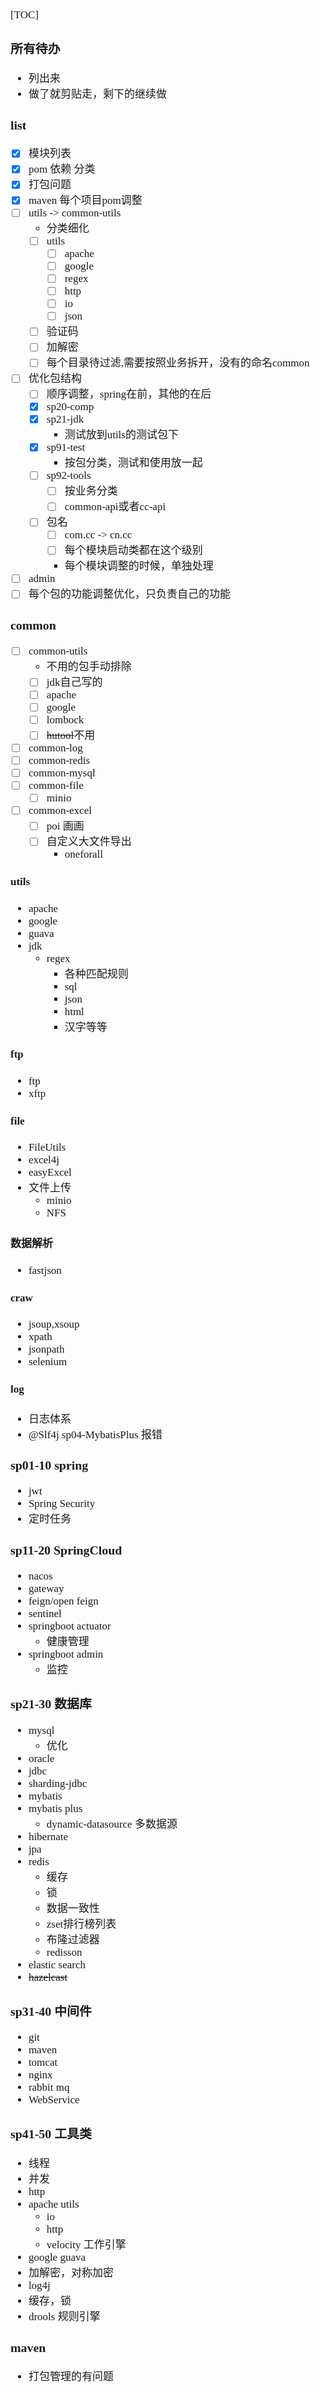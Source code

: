 <span  style="font-family: Simsun,serif; font-size: 17px; ">

[TOC]

### 所有待办

- 列出来
- 做了就剪贴走，剩下的继续做

### list

- [x] 模块列表
- [x] pom 依赖 分类
- [x] 打包问题
- [x] maven 每个项目pom调整
- [ ] utils -> common-utils
    - 分类细化
    - [ ] utils
        - [ ] apache
        - [ ] google
        - [ ] regex
        - [ ] http
        - [ ] io
        - [ ] json
    - [ ] 验证码
    - [ ] 加解密
    - [ ] 每个目录待过滤,需要按照业务拆开，没有的命名common
- [ ] 优化包结构
    - [ ] 顺序调整，spring在前，其他的在后
    - [x] sp20-comp
    - [x] sp21-jdk
        - 测试放到utils的测试包下
    - [x] sp91-test
        - 按包分类，测试和使用放一起
    - [ ] sp92-tools
        - [ ] 按业务分类
        - [ ] common-api或者cc-api
    - [ ] 包名
        - [ ] com.cc -> cn.cc
        - [ ] 每个模块启动类都在这个级别
        - 每个模块调整的时候，单独处理
- [ ] admin
- [ ] 每个包的功能调整优化，只负责自己的功能

### common

- [ ] common-utils
    - 不用的包手动排除
    - [ ] jdk自己写的
    - [ ] apache
    - [ ] google
    - [ ] lombock
    - [ ] ~~hutool~~不用
- [ ] common-log
- [ ] common-redis
- [ ] common-mysql
- [ ] common-file
    - [ ] minio
- [ ] common-excel
    - [ ] poi 画画
    - [ ] 自定义大文件导出
        - oneforall

#### utils

- apache
- google
- guava
- jdk
    - regex
        - 各种匹配规则
        - sql
        - json
        - html
        - 汉字等等

#### ftp

- ftp
- xftp

#### file

- FileUtils
- excel4j
- easyExcel
- 文件上传
    - minio
    - NFS

#### 数据解析

- fastjson

#### craw

- jsoup,xsoup
- xpath
- jsonpath
- selenium

#### log

- 日志体系
- @Slf4j sp04-MybatisPlus 报错

### sp01-10 spring

- jwt
- Spring Security
- 定时任务

### sp11-20 SpringCloud

- nacos
- gateway
- feign/open feign
- sentinel
- springboot actuator
    - 健康管理
- springboot admin
    - 监控

### sp21-30 数据库

- mysql
    - 优化
- oracle
- jdbc
- sharding-jdbc
- mybatis
- mybatis plus
    - dynamic-datasource 多数据源
- hibernate
- jpa
- redis
    - 缓存
    - 锁
    - 数据一致性
    - zset排行榜列表
    - 布隆过滤器
    - redisson
- elastic search
- ~~hazelcast~~

### sp31-40 中间件

- git
- maven
- tomcat
- nginx
- rabbit mq
- WebService

### sp41-50 工具类

- 线程
- 并发
- http
- apache utils
    - io
    - http
    - velocity 工作引擎
- google guava
- 加解密，对称加密
- log4j
- 缓存，锁
- drools 规则引擎

### maven

- 打包管理的有问题

</span>